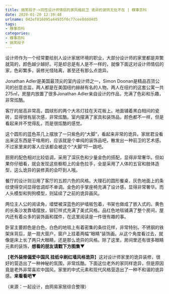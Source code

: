 ```yaml
---
title: 搞笑段子->同性设计师情侣的家风格前卫 诡异的装饰无处不在 | 糗事百科
date: 2020-01-20 12:39:48
urlname: 042ef016095a44935f0c77cee8ddd4d5
tags: 
- 糗事百科
categories:
- 糗事百科
- 搞笑段子
---
```

设计师作为一个经常要给别人设计家居环境的职业，大部分设计师的家里都是弃繁就简的，颜色越少越好。可是却总是有人是不一样的，就像下面这对设计师情侣的家，色彩繁多，装修光怪陆离，甚至还有那么点诡异。

Jonathan Adler是美国最顶尖的室内设计师之一，Simon Doonan是精品百货公司的创意总监，两人都是在美国纽约赫赫有名的人物。两人在纽约的这套公寓一共275㎡，房屋内放置了很多Jonathan Adler亲自设计的作品，充满了色彩和乐趣，非常炫酷。

客厅的层高非常高，圆球形的两个大吊灯挂在天花板上。地面铺着黑白相间的瓷砖，显得很有层次感，非常炫酷。室内摆满了家具和装饰品，颜色都不一样，但是看起来并不觉得乱，而是很炫酷的感觉。

这个圆形的蓝色茶几上摆放了一只紫色的“大脚”，看起来非常的诡异。家居君没看出来这东西是干啥用的，应该就是个单纯的装饰品吧，散发出一种前卫的艺术感。不过家里来的客人应该都会被这个“大脚”吓一跳吧。

厨房的配色相对比较低调，采用了深灰色和少量金色的搭配，显得非常奢华。但如果你仔细看，就会发现这些橱柜上的金色拉手，全是采用了人体的五官和肢体造型，这么诡异的装修真的会吓到人哦。

餐厅的设计则沿用了客厅的五颜六色的风格。大理石的圆形餐桌，灰色地面上的条纹使得空间显得低调却不单调。金色的手掌座椅充满了设计感，显得非常奢华。而人头模型和狗狗模型，则延续了之前的诡异画风。

两位主人公的阅读角，墙壁被深蓝色的护墙板包着，书架也做成了嵌入式的。黄色的长条沙发靠墙摆放，铆钉样式充满了美式风格。品红色地毯铺满了整个房间，屋内还有着众多的装饰画和摆件，在这里阅读是一件很有趣的事。

卧室主要颜色是白色，白色的地毯上有着密集的条纹花样，非常特别。不锈钢的铁架床背后，是一扇大窗户，窗户上挂着两幅“眼睛”装饰画。从这个角度看过去，就像是床上长了两只大眼睛，还是那么诡异的风格。除了这里，房间里还有很多眼睛元素的装饰，**想看的朋友请戳下方图集▼**

【**老外装修偏爱中国风 挂纸伞刷红墙风格诡异**】这对设计师家里的诡异装修，很好的营造出了一种神秘的氛围，非常炫酷。下面这位老外的家同样诡异，但是原因竟是老外非常喜欢中国风，家里的中式元素和现代风格营造出了一种不和谐的诡异感。**来看看吧▼**

（来源：一起设计，由网易家居综合整理）


